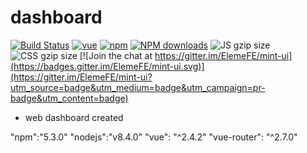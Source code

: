 # dashboard

[![Build Status](https://travis-ci.org/ElemeFE/mint-ui.svg?branch=master)](https://travis-ci.org/ElemeFE/mint-ui)
[![vue](https://img.shields.io/badge/vue-2.4.2-brightgreen.svg)](https://github.com/vuejs/vue)
[![npm](https://img.shields.io/npm/v/mint-ui.svg?maxAge=3600)](https://www.npmjs.com/package/mint-ui)
[![NPM downloads](http://img.shields.io/npm/dm/mint-ui.svg)](https://npmjs.org/package/mint-ui)
![JS gzip size](http://img.badgesize.io/elemefe/mint-ui/master/lib/index.js.svg?compression=gzip&label=gzip%20size:%20JS)
![CSS gzip size](http://img.badgesize.io/elemefe/mint-ui/master/lib/style.css.svg?compression=gzip&label=gzip%20size:%20CSS)
[![Join the chat at https://gitter.im/ElemeFE/mint-ui](https://badges.gitter.im/ElemeFE/mint-ui.svg)](https://gitter.im/ElemeFE/mint-ui?utm_source=badge&utm_medium=badge&utm_campaign=pr-badge&utm_content=badge)

- web dashboard created

"npm":"5.3.0"
"nodejs":"v8.4.0"
"vue": "^2.4.2"
"vue-router": "^2.7.0"
